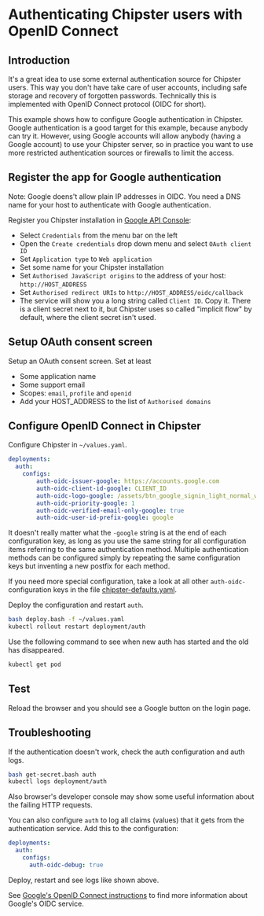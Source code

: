 # Authenticating Chipster users with OpenID Connect
## Introduction

It's a great idea to use some external authentication source for Chipster users. This way you don't have take care of user accounts, including safe storage and recovery of forgotten passwords. Technically this is implemented with OpenID Connect protocol (OIDC for short). 

This example shows how to configure Google authentication in Chipster. Google authentication is a good target for this example, because anybody can try it. However, using Google accounts will allow anybody (having a Google account) to use your Chipster server, so in practice you want to use more restricted authentication sources or firewalls to limit the access.

## Register the app for Google authentication

Note: Google doens't allow plain IP addresses in OIDC. You need a DNS name for your host to authenticate with Google authentication.

Register you Chipster installation in [Google API Console](https://console.developers.google.com/):

- Select `Credentials` from the menu bar on the left
- Open the `Create credentials` drop down menu and select `OAuth client ID`
- Set `Application type` to `Web application`
- Set some name for your Chipster installation
- Set `Authorised JavaScript origins` to the address of your host: `http://HOST_ADDRESS`
- Set `Authorised redirect URIs` to `http://HOST_ADDRESS/oidc/callback`
- The service will show you a long string called `Client ID`. Copy it. There is a client secret next to it, but Chipster uses so called "implicit flow" by default, where the client secret isn't used.

## Setup OAuth consent screen

Setup an OAuth consent screen. Set at least
- Some application name
- Some support email
- Scopes: `email`, `profile` and `openid`
- Add your HOST_ADDRESS to the list of `Authorised domains`

## Configure OpenID Connect in Chipster

Configure Chipster in `~/values.yaml`. 

```yaml
deployments:
  auth:
    configs:
        auth-oidc-issuer-google: https://accounts.google.com
        auth-oidc-client-id-google: CLIENT_ID
        auth-oidc-logo-google: /assets/btn_google_signin_light_normal_web@2x_without_borders.png
        auth-oidc-priority-google: 1
        auth-oidc-verified-email-only-google: true
        auth-oidc-user-id-prefix-google: google
```

It doesn't really matter what the `-google` string is at the end of each configuration key, as long as you use the same string for all configuration items referring to the same authentication method. 
Multiple authentication methods can be configured simply by repeating the same configuration keys but inventing a new postfix for each method.

If you need more special configuration, take a look at all other `auth-oidc-` configuration keys in the file [chipster-defaults.yaml](https://github.com/chipster/chipster-web-server/blob/master/src/main/resources/chipster-defaults.yaml).

Deploy the configuration and restart `auth`.

```bash
bash deploy.bash -f ~/values.yaml
kubectl rollout restart deployment/auth
```

Use the following command to see when new auth has started and the old has disappeared.

```bash
kubectl get pod
```

## Test

Reload the browser and you should see a Google button on the login page.

## Troubleshooting

If the authentication doesn't work, check the auth configuration and auth logs. 

```bash
bash get-secret.bash auth
kubectl logs deployment/auth
```

Also browser's developer console may show some useful information about the failing HTTP requests.

You can also configure `auth` to log all claims (values) that it gets from the authentication service. Add this to the configuration:

```yaml
deployments:
  auth:
    configs:
      auth-oidc-debug: true
```

Deploy, restart and see logs like shown above.

See [Google's OpenID Connect instructions](https://developers.google.com/identity/protocols/oauth2/openid-connect) to find more information about Google's OIDC service.

